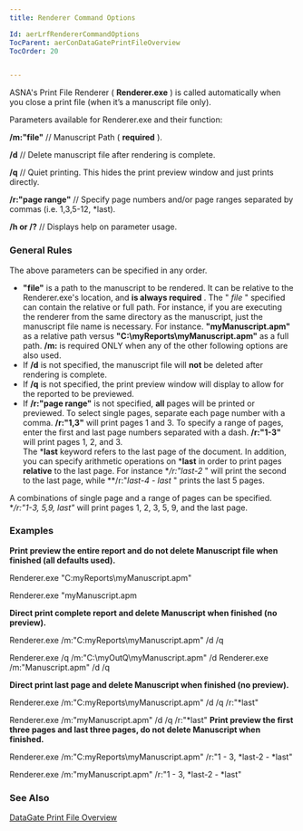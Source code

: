 ```yaml
---
title: Renderer Command Options

Id: aerLrfRendererCommandOptions
TocParent: aerConDataGatePrintFileOverview
TocOrder: 20


---
```


ASNA's Print File Renderer ( **Renderer.exe** ) is called automatically when you close a print file (when it’s a manuscript file only). 

Parameters available for Renderer.exe and their function: 

**/m:"file"** // Manuscript Path ( **required** ). 

**/d** // Delete manuscript file after rendering is complete. 

**/q** // Quiet printing. This hides the print preview window and just prints directly. 

**/r:"page range"** // Specify page numbers and/or page ranges separated by commas (i.e. 1,3,5-12, *last). 

**/h or /?** // Displays help on parameter usage. 

### General Rules
The above parameters can be specified in any order. 

- **"file"**  is a path to the manuscript to be rendered.  It
                can be relative to the Renderer.exe's location, and **is always required** 
                .  The " *file*  " specified can contain the relative or full
                path.  For instance, if you are executing the renderer from  the same
                directory as the manuscript, just the manuscript file name is necessary.
                For instance. **"myManuscript.apm"**  as a relative path
                versus **"C:\myReports\myManuscript.apm"**  as a full
                path. **/m:** 
                is required ONLY when any of the other following options are also
                used.
- If **/d**  is not specified, the manuscript file will **not** 
                be deleted after rendering is complete.
- If **/q** 
                is not specified, the print preview window will display to allow for the
                reported to be previewed.
- If **/r:"page range"**  is not specified, **all** 
                pages will be printed or previewed.  To select single pages, separate
                each page number with a comma. **/r:"1,3"**  will
                print pages 1 and 3.  To specify a range of pages, enter the first
                and last page numbers separated with a dash. **/r:"1-3"**  will
                print pages 1, 2, and 3.<br />
The ***last** keyword refers to the last page of the document. In addition, you can specify arithmetic operations on ***last** in order to print pages **relative** to the last page. For instance **/r:"*last-2** " will print the second to the last page, while **/r:"*last-4 - *last** " prints the last 5 pages. 

A combinations of single page and a range of pages can be specified. **/r:"1-3, 5,9, *last"** will print pages 1, 2, 3, 5, 9, and the last page.

### Examples
**Print preview the entire report and do not delete Manuscript file when finished (all defaults used).** 

Renderer.exe "C:myReports\myManuscript.apm" 

Renderer.exe "myManuscript.apm 

**Direct print complete report and delete Manuscript when finished (no preview).** 

Renderer.exe /m:"C:myReports\myManuscript.apm" /d /q 

Renderer.exe /q /m:"C:\myOutQ\myManuscript.apm" /d Renderer.exe /m:"Manuscript.apm" /d /q 

**Direct print last page and delete Manuscript when finished (no preview).** 

Renderer.exe /m:"C:myReports\myManuscript.apm" /d /q /r:"*last" 

Renderer.exe /m:"myManuscript.apm" /d /q /r:"*last" 
**Print preview the first three pages and last three pages, do not
            delete Manuscript when finished.** 

Renderer.exe /m:"C:myReports\myManuscript.apm" /r:"1 - 3, *last-2 - *last" 

Renderer.exe /m:"myManuscript.apm" /r:"1 - 3, *last-2 - *last" 

### See Also
[DataGate Print File Overview](aerConDataGatePrintfileOverview.html) 

